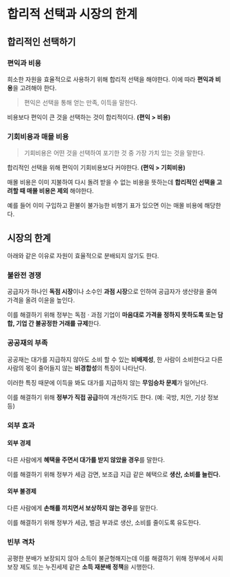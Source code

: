 # 합리적 선택과 시장의 한계

## 합리적인 선택하기

### 편익과 비용
희소한 자원을 효율적으로 사용하기 위해 합리적 선택을 해야한다. 이에 따라 **편익과 비용**을 고려해야 한다.

> 편익은 선택을 통해 얻는 만족, 이득을 말한다.

비용보다 편익이 큰 것을 선택하는 것이 합리적이다. **(편익 > 비용)**

### 기회비용과 매몰 비용
> 기회비용은 어떤 것을 선택하여 포기한 것 중 가장 가치 있는 것을 말한다.

합리적인 선택을 위해 편익이 기회비용보다 커야한다. **(편익 > 기회비용)**

매몰 비용은 이미 지불하여 다시 돌려 받을 수 없는 비용을 뜻하는데 **합리적인 선택을 고려할 때 매몰 비용은 제외** 해야한다.

예를 들어 이미 구입하고 환불이 불가능한 비행기 표가 있으면 이는 매몰 비용에 해당한다.

## 시장의 한계
아래와 같은 이유로 자원이 효율적으로 분배되지 않기도 한다.

### 불완전 경쟁
공급자가 하나인 **독점 시장**이나 소수인 **과점 시장**으로 인하여 공급자가 생산량을 줄여 가격을 올려 이윤을 높인다.

이를 해결하기 위해 정부는 독점 · 과점 기업이 **마음대로 가격을 정하지 못하도록 또는 담합, 기업 간 불공정한 거래를 규제**한다.

### 공공재의 부족
공공재는 대가를 지급하지 않아도 소비 할 수 있는 **비배제성**, 한 사람이 소비한다고 다른 사람의 몫이 줄어들지 않는 **비경합성**의 특징이 나타난다.

이러한 특징 때문에 이득을 봐도 대가를 지급하지 않는 **무임승차 문제**가 일어난다.

이를 해결하기 위해 **정부가 직접 공급**하여 개선하기도 한다. (예: 국방, 치안, 기상 정보 등)

### 외부 효과
#### 외부 경제
다른 사람에게 **혜택을 주면서 대가를 받지 않았을 경우**를 말한다.

이를 해결하기 위해 정부가 세금 감면, 보조급 지급 같은 혜택으로 **생산, 소비를 늘린다.**

#### 외부 불경제
다른 사람에게 **손해를 끼치면서 보상하지 않는 경우**를 말한다.

이를 해결하기 위해 정부가 세금, 벌금 부과로 생산, 소비를 줄이도록 유도한다.

### 빈부 격차
공평한 분배가 보장되지 않아 소득이 불균형해지는데 이를 해결하기 위해 정부에서 사회 보장 제도 또는 누진세제 같은 **소득 재분배 정책**을 시행한다.


